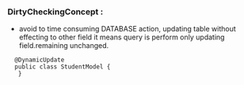 ###  DirtyCheckingConcept :
      
 - avoid to time consuming DATABASE action, updating table without effecting to other field it means query is perform only updating field.remaining unchanged.
 ```
   @DynamicUpdate  
   public class StudentModel {
    }
 ```
 
